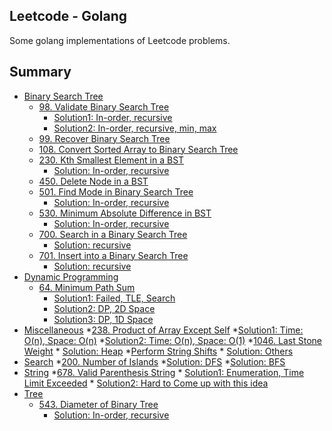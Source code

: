 ## Leetcode - Golang
Some golang implementations of Leetcode problems.

## Summary
* [Binary Search Tree](BST/README.txt)
    * [98. Validate Binary Search Tree](https://leetcode.com/problems/find-mode-in-binary-search-tree/)
        * [Solution1: In-order, recursive](BST/98/solution1.cpp)
        * [Solution2: In-order, recursive, min, max](BST/98/solution2.cpp)
    * [99. Recover Binary Search Tree]()
    * [108. Convert Sorted Array to Binary Search Tree]()
    * [230. Kth Smallest Element in a BST](https://leetcode.com/problems/kth-smallest-element-in-a-bst/)
        * [Solution: In-order, recursive](BST/230/solution.cpp)
    * [450. Delete Node in a BST]()
    * [501. Find Mode in Binary Search Tree](https://leetcode.com/problems/find-mode-in-binary-search-tree/)
        * [Solution: In-order, recursive](BST/501/solution.cpp)
    * [530. Minimum Absolute Difference in BST](https://leetcode.com/problems/minimum-absolute-difference-in-bst/)
        * [Solution: In-order, recursive](BST/530/solution.cpp)
    * [700. Search in a Binary Search Tree](https://leetcode.com/problems/search-in-a-binary-search-tree/)
        * [Solution: recursive](BST/700/solution.cpp)
    * [701. Insert into a Binary Search Tree](https://leetcode.com/problems/insert-into-a-binary-search-tree/)
        * [Solution: recursive](BST/701/solution.cpp)
* [Dynamic Programming](DynamicProgramming/README.txt)
    * [64. Minimum Path Sum](https://leetcode.com/problems/minimum-path-sum/)
        * [Solution1: Failed, TLE, Search](DynamicProgramming/64/solution.cpp)
        * [Solution2: DP, 2D Space](DynamicProgramming/64/solution2.cpp)
        * [Solution3: DP, 1D Space](DynamicProgramming/64/solution3.cpp)
* [Miscellaneous](Miscellaneous/README.txt)
    *[238. Product of Array Except Self](https://leetcode.com/problems/product-of-array-except-self/)
        *[Solution1: Time: O(n), Space: O(n)](Miscellaneous/238/solution.cpp)
        *[Solution2: Time: O(n), Space: O(1)](Miscellaneous/238/solution2.cpp)
    *[1046. Last Stone Weight](https://leetcode.com/problems/last-stone-weight/)
        * [Solution: Heap](Miscellaneous/1046/solution.cpp)
    *[Perform String Shifts](https://leetcode.com/explore/challenge/card/30-day-leetcoding-challenge/529/week-2/3299/)
        * [Solution: Others](Miscellaneous/Perform_String_Shifts/solution.cpp)
* [Search](Search/README.txt)
    *[200. Number of Islands](https://leetcode.com/problems/number-of-islands/)
        *[Solution: DFS](Search/200/solution.cpp)
        *[Solution: BFS](Search/200/solution2.cpp)
* [String](String/README.txt)
    *[678. Valid Parenthesis String](https://leetcode.com/problems/valid-parenthesis-string/)
        * [Solution1: Enumeration, Time Limit Exceeded](String/678/solution.cpp)
        * [Solution2: Hard to Come up with this idea](String/678/solution2.cpp)
* [Tree](Tree/README.txt)
    * [543. Diameter of Binary Tree](https://leetcode.com/problems/diameter-of-binary-tree/)
        * [Solution: In-order, recursive](Tree/543/solution.cpp)